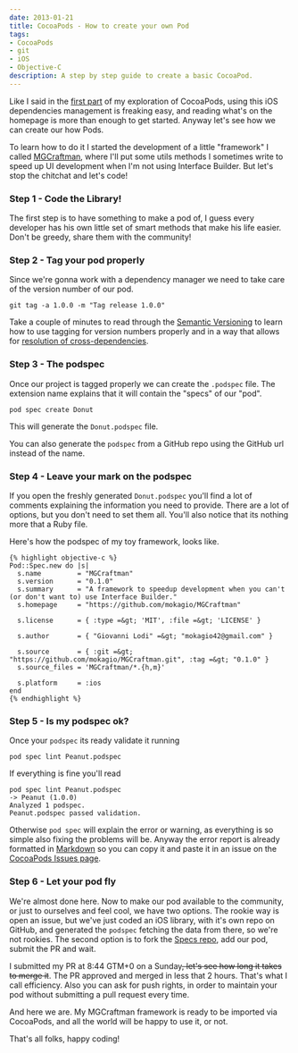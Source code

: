 ```yaml
---
date: 2013-01-21
title: CocoaPods - How to create your own Pod
tags:
- CocoaPods
- git
- iOS
- Objective-C
description: A step by step guide to create a basic CocoaPod.
---
```

Like I said in the <a href="http://amokafullofstuff.wordpress.com/2013/01/05/cocoapods/">first part</a> of my exploration of CocoaPods, using this iOS dependencies management is freaking easy, and reading what's on the homepage is more than enough to get started. Anyway let's see how we can create our how Pods.

To learn how to do it I started the development of a little "framework" I called <a href="https://github.com/mokagio/MGCraftman">MGCraftman</a>, where I'll put some utils methods I sometimes write to speed up UI development when I'm not using Interface Builder. But let's stop the chitchat and let's code!

<h3>Step 1 - Code the Library!</h3>
The first step is to have something to make a pod of, I guess every developer has his own little set of smart methods that make his life easier. Don't be greedy, share them with the community!
<h3>Step 2 - Tag your pod properly</h3>
Since we're gonna work with a dependency manager we need to take care of the version number of our pod.

	git tag -a 1.0.0 -m "Tag release 1.0.0"
	
Take a couple of minutes to read through the <a href="http://semver.org/">Semantic Versioning</a> to learn how to use tagging for version numbers properly and in a way that allows for <a href="https://github.com/CocoaPods/Specs/wiki/Cross-dependencies-resolution-example">resolution of cross-dependencies</a>.
<h3>Step 3 - The podspec</h3>
Once our project is tagged properly we can create the <code>.podspec</code> file. The extension name explains that it will contain the "specs" of our "pod".

	pod spec create Donut

This will generate the <code>Donut.podspec</code> file.

You can also generate the <code>podspec</code> from a GitHub repo using the GitHub url instead of the name.
<h3>Step 4 - Leave your mark on the podspec</h3>
If you open the freshly generated <code>Donut.podspec</code> you'll find a lot of comments explaining the information you need to provide. There are a lot of options, but you don't need to set them all. You'll also notice that its nothing more that a Ruby file.

Here's how the podspec of my toy framework, looks like.

	{% highlight objective-c %}
	Pod::Spec.new do |s|
	  s.name         = "MGCraftman"
	  s.version      = "0.1.0"
	  s.summary      = "A framework to speedup development when you can't (or don't want to) use Interface Builder."
	  s.homepage     = "https://github.com/mokagio/MGCraftman"
	
	  s.license      = { :type =&gt; 'MIT', :file =&gt; 'LICENSE' }
	
	  s.author       = { "Giovanni Lodi" =&gt; "mokagio42@gmail.com" }
	
	  s.source       = { :git =&gt; "https://github.com/mokagio/MGCraftman.git", :tag =&gt; "0.1.0" }
	  s.source_files = 'MGCraftman/*.{h,m}'
	
	  s.platform     = :ios
	end
	{% endhighlight %}

<h3>Step 5 - Is my podspec ok?</h3>
Once your <code>podspec</code> its ready validate it running

	pod spec lint Peanut.podspec
	
If everything is fine you'll read

	pod spec lint Peanut.podspec 
	-> Peanut (1.0.0)
	Analyzed 1 podspec.
	Peanut.podspec passed validation.

Otherwise <code>pod spec</code> will explain the error or warning, as everything is so simple also fixing the problems will be. Anyway the error report is already formatted in <a href="http://daringfireball.net/projects/markdown/">Markdown</a> so you can copy it and paste it in an issue on the <a href="https://github.com/CocoaPods/CocoaPods/issues/new">CocoaPods Issues page</a>.
<h3>Step 6 - Let your pod fly</h3>
We're almost done here. Now to make our pod available to the community, or just to ourselves and feel cool, we have two options. The rookie way is open an issue, but we've just coded an iOS library, with it's own repo on GitHub, and generated the <code>podspec</code> fetching the data from there, so we're not rookies. The second option is to fork the <a href="https://github.com/CocoaPods/Specs">Specs repo</a>, add our pod, submit the PR and wait.

I submitted my PR at 8:44 GTM+0 on a Sunday<span style="text-decoration:line-through;">, let's see how long it takes to merge it</span>. The PR approved and merged in less that 2 hours. That's what I call efficiency. Also you can ask for push rights, in order to maintain your pod without submitting a pull request every time.

<p>And here we are. My MGCraftman framework is ready to be imported via CocoaPods, and all the world will be happy to use it, or not.</p>

That's all folks, happy coding!
